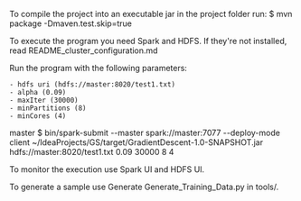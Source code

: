 To compile the project into an executable jar in the project folder run:
	$ mvn package -Dmaven.test.skip=true

To execute the program you need Spark and HDFS. If they're not installed, read README_cluster_configuration.md

Run the program with the following parameters:

	- hdfs uri (hdfs://master:8020/test1.txt)
	- alpha (0.09)
	- maxIter (30000)
	- minPartitions (8)
	- minCores (4)

master $ bin/spark-submit --master spark://master:7077 --deploy-mode client ~/IdeaProjects/GS/target/GradientDescent-1.0-SNAPSHOT.jar hdfs://master:8020/test1.txt 0.09 30000 8 4

To monitor the execution use Spark UI and HDFS UI.

To generate a sample use Generate Generate_Training_Data.py in tools/.